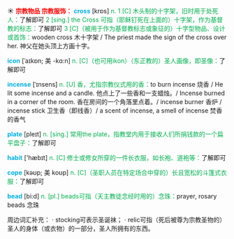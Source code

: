 ☀ <font color="red">**宗教物品 宗教服饰：**</font>
<font color="sky blue">**cross**</font> [krɒs] 
<font color="#00b050">n. 1 [C] 木头制的十字架，旧时用于处死人：</font>了解即可 <font color="#00b050">2 [sing.] the Cross 可指（耶稣钉死在上面的）十字架，作为基督教的标志：</font>了解即可 <font color="#00b050">3 [C]（被用于作为基督教标志或象征的）十字型物品、设计或首饰：</font>wooden cross 木十字架 / The priest made the sign of the cross over her. 神父在她头顶上方画十字。
           
<font color="sky blue">**icon**</font> [ˈaɪkɒn; 美 -kɑ:n]
<font color="#00b050">n. [C]（也可用ikon）（东正教的）圣人画像，即圣像：</font>了解即可           

<font color="sky blue">**incense**</font> [ˈɪnsens]
<font color="#00b050">n. [U] 香，尤指宗教仪式用的香：</font>to burn incense 烧香 / He lit some incense and a candle. 他点上了一些香和一支蜡烛。/ Incense burned in a corner of the room. 香在房间的一个角落里点着。/ incense burner 香炉 / incense stick 卫生香（即线香）/ a scent of incense, a smell of incense 焚香的香气

<font color="sky blue">**plate**</font> [pleɪt] 
<font color="#00b050">n. [sing.] 常用the plate，指教堂内用于接收人们所捐钱款的一个扁平盘子：</font>了解即可

<font color="sky blue">**habit**</font> ['hæbɪt] 
<font color="#00b050">n. [C] 修士或修女所穿的一件长衣服，如长袍、道袍等：</font>了解即可
           
<font color="sky blue">**cope**</font> [kəʊp; 美 koʊp]
<font color="#00b050">n. [C]（圣职人员在特定场合中穿的）长且宽松的斗篷式衣服：</font>了解即可

<font color="sky blue">**bead**</font> [bi:d]
<font color="#00b050">n. [pl.] beads可指（天主教徒念经时用的）念珠：</font>prayer, rosary beads 念珠

周边词汇补充：
· stocking可表示圣诞袜；
· relic可指（死后被尊为宗教圣物的）圣人的身体（或衣物）的一部分，圣人所拥有的东西。
